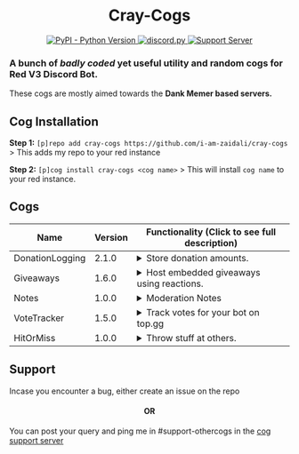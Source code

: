 <h1 align="center"> Cray-Cogs </h1>
<p align="center">
  <a href="https://www.python.org/downloads/">
    <img alt="PyPI - Python Version" src="https://img.shields.io/pypi/pyversions/Red-Discordbot">
  </a>
  <a href="https://github.com/Rapptz/discord.py/">
     <img src="https://img.shields.io/badge/discord-py-blue.svg" alt="discord.py">
  </a>
  <a href="https://discord.gg/xfmN4C3vUP">
    <img src="https://discordapp.com/api/guilds/750553548525273208/widget.png?style=shield" alt="Support Server">
  </a>
</p>

### A bunch of *badly coded* yet useful utility and random cogs for Red V3 Discord Bot.</h3>

These cogs are mostly aimed towards the **Dank Memer based servers.**

## Cog Installation
**Step 1:** `[p]repo add cray-cogs https://github.com/i-am-zaidali/cray-cogs` > This adds my repo to your red instance

**Step 2:** `[p]cog install cray-cogs <cog name>` > This will install `cog name` to your red instance.

## Cogs
| Name              | Version   | Functionality (Click to see full description)                                                                                                                     |
|-------------------|------------------|------------------------------------------------------------------------------------------------------------------------------------------------------------|
| DonationLogging               | 2.1.0            | <details><summary>Store donation amounts.</summary>This cog allows you to store a member's donations in a guild.</details>                                                                   |
| Giveaways                     | 1.6.0            | <details><summary>Host embedded giveaways using reactions.</summary>Start giveaways in your server using reactions and advanced requirements.</details>                                           |
| Notes                         | 1.0.0            | <details><summary>Moderation Notes</summary>Keep moderation notes on people.</details>                                                                                                   |
| VoteTracker                   | 1.5.0            | <details><summary>Track votes for your bot on top.gg</summary>Track votes for t=your bot on top.gg and give users roles accordingly.</details>                                                                                                   |
| HitOrMiss                     | 1.0.0            | <details><summary>Throw stuff at others.</summary>Throw items at users and hope you kill them. Buy items from the shop.</details>                                                                                                   |
## Support

Incase you encounter a bug, either create an issue on the repo

<h4 align="center"> OR </h4>

You can post your query and ping me in #support-othercogs in the [cog support server](https://discord.gg/GET4DVk)
